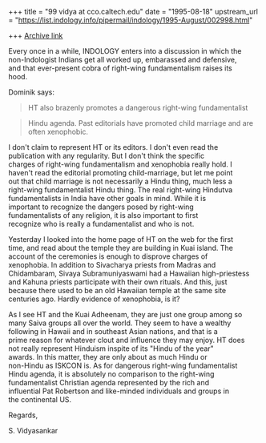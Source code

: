 +++
title = "99 vidya at cco.caltech.edu"
date = "1995-08-18"
upstream_url = "https://list.indology.info/pipermail/indology/1995-August/002998.html"

+++
[Archive link](https://list.indology.info/pipermail/indology/1995-August/002998.html)

Every once in a while, INDOLOGY enters into a discussion in which the  
non-Indologist Indians get all worked up, embarassed and defensive,  
and that ever-present cobra of right-wing fundamentalism raises its  
hood. 


Dominik says:

> HT also brazenly promotes a dangerous right-wing fundamentalist 

> Hindu agenda.  Past editorials have promoted child marriage and are  
> often xenophobic.

I don't claim to represent HT or its editors. I don't even read the  
publication with any regularity. But I don't think the specific  
charges of right-wing fundamentalism and xenophobia really hold. I  
haven't read the editorial promoting child-marriage, but let me point  
out that child marriage is not necessarily a Hindu thing, much less a  
right-wing fundamentalist Hindu thing. The real right-wing Hindutva  
fundamentalists in India have other goals in mind. While it is  
important to recognize the dangers posed by right-wing  
fundamentalists of any religion, it is also important to first  
recognize who is really a fundamentalist and who is not.  


Yesterday I looked into the home page of HT on the web for the first  
time, and read about the temple they are building in Kuai island. The  
account of the ceremonies is enough to disprove charges of  
xenophobia. In addition to Sivacharya priests from Madras and  
Chidambaram, Sivaya Subramuniyaswami had a Hawaiian high-priestess  
and Kahuna priests participate with their own rituals. And this, just  
because there used to be an old Hawaiian temple at the same site  
centuries ago. Hardly evidence of xenophobia, is it?  


As I see HT and the Kuai Adheenam, they are just one group among so  
many Saiva groups all over the world. They seem to have a wealthy  
following in Hawaii and in southeast Asian nations, and that is a  
prime reason for whatever clout and influence they may enjoy. HT does  
not really represent Hinduism inspite of its "Hindu of the year"  
awards. In this matter, they are only about as much Hindu or  
non-Hindu as ISKCON is. As for dangerous right-wing fundamentalist  
Hindu agenda, it is absolutely no comparison to the right-wing  
fundamentalist Christian agenda represented by the rich and  
influential Pat Robertson and like-minded individuals and groups in  
the continental US. 



Regards,

S. Vidyasankar





